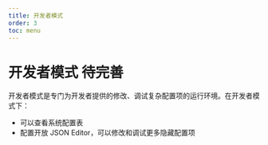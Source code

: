 ```yaml
---
title: 开发者模式
order: 3
toc: menu
---
```


# 开发者模式 <Badge>待完善</Badge>

开发者模式是专门为开发者提供的修改、调试复杂配置项的运行环境。在开发者模式下：

- 可以查看系统配置表
- 配置开放 JSON Editor，可以修改和调试更多隐藏配置项
